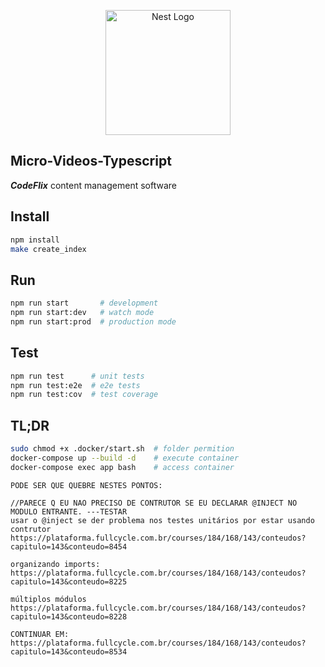 <p align="center">
  <a href="http://nestjs.com/" target="blank"><img src="https://nestjs.com/img/logo-small.svg" width="200" alt="Nest Logo" /></a>
</p>

## Micro-Videos-Typescript

*__CodeFlix__* content management software

## Install

```bash
npm install
make create_index
```

## Run

```bash
npm run start       # development
npm run start:dev   # watch mode
npm run start:prod  # production mode
```

## Test

```bash
npm run test      # unit tests
npm run test:e2e  # e2e tests
npm run test:cov  # test coverage
```

## TL;DR

```bash
sudo chmod +x .docker/start.sh  # folder permition
docker-compose up --build -d    # execute container
docker-compose exec app bash    # access container
```

```text
PODE SER QUE QUEBRE NESTES PONTOS:

//PARECE Q EU NAO PRECISO DE CONTRUTOR SE EU DECLARAR @INJECT NO MODULO ENTRANTE. ---TESTAR
usar o @inject se der problema nos testes unitários por estar usando contrutor
https://plataforma.fullcycle.com.br/courses/184/168/143/conteudos?capitulo=143&conteudo=8454

organizando imports:
https://plataforma.fullcycle.com.br/courses/184/168/143/conteudos?capitulo=143&conteudo=8225

múltiplos módulos
https://plataforma.fullcycle.com.br/courses/184/168/143/conteudos?capitulo=143&conteudo=8228
```

```text
CONTINUAR EM:
https://plataforma.fullcycle.com.br/courses/184/168/143/conteudos?capitulo=143&conteudo=8534
```
